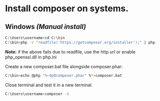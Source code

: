 Install composer on systems.
==============================

## Windows *(Manual install)* 

```bash
C:\Users\username>cd C:\bin
C:\bin>php -r "readfile('https://getcomposer.org/installer');" | php
```

**Note:** if the above fails due to readfile, use the http url or enable php_openssl.dll in php.ini

Create a new composer.bat file alongside composer.phar:

```bash 
C:\bin>echo @php "%~dp0composer.phar" %*>composer.bat
```

Close terminal and test it in a new terminal.

```bash
C:\Users\username>composer -V
```

